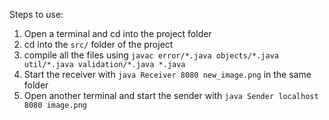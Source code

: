 Steps to use:
1. Open a terminal and cd into the project folder
2. cd into the `src/` folder of the project
3. compile all the files using 
`javac error/*.java objects/*.java util/*.java validation/*.java *.java`
4. Start the receiver with `java Receiver 8080 new_image.png` in the same folder
5. Open another terminal and start the sender with `java Sender localhost 8080 image.png`
